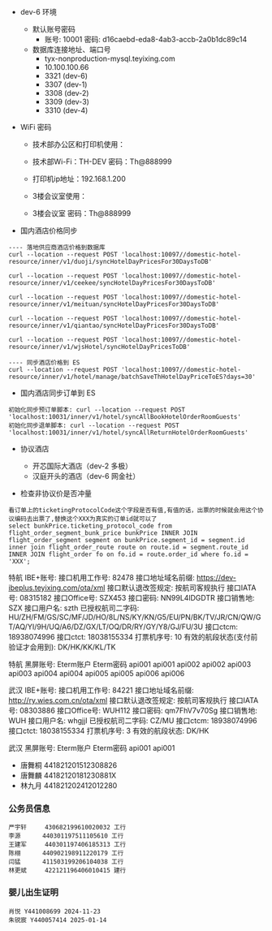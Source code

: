 - dev-6 环境
  - 默认账号密码
    - 账号: 10001  密码: d16caebd-eda8-4ab3-accb-2a0b1dc89c14
  - 数据库连接地址、端口号
    - tyx-nonproduction-mysql.teyixing.com
    - 10.100.100.66
    - 3321 (dev-6)
    - 3307 (dev-1)
    - 3308 (dev-2)
    - 3309 (dev-3)
    - 3310 (dev-4)

- WiFi 密码
  - 技术部办公区和打印机使用：
  - 技术部Wi-Fi：TH-DEV			密码：Th@888999
  - 打印机ip地址：192.168.1.200

  - 3楼会议室使用：
  - 3楼会议室		密码：Th@888999

- 国内酒店价格同步
```
---- 落地供应商酒店价格到数据库
curl --location --request POST 'localhost:10097//domestic-hotel-resource/inner/v1/duoji/syncHotelDayPricesFor30DaysToDB'

curl --location --request POST 'localhost:10097//domestic-hotel-resource/inner/v1/ceekee/syncHotelDayPricesFor30DaysToDB'

curl --location --request POST 'localhost:10097//domestic-hotel-resource/inner/v1/meituan/syncHotelDayPricesFor30DaysToDB'

curl --location --request POST 'localhost:10097//domestic-hotel-resource/inner/v1/qiantao/syncHotelDayPricesFor30DaysToDB'

curl --location --request POST 'localhost:10097//domestic-hotel-resource/inner/v1/wjsHotel/syncHotelDayPricesToDB'

---- 同步酒店价格到 ES
curl --location --request POST 'localhost:10097//domestic-hotel-resource/inner/v1/hotel/manage/batchSaveThHotelDayPriceToES?days=30'
```

-  国内酒店同步订单到 ES
```
初始化同步预订单脚本: curl --location --request POST 'localhost:10031/inner/v1/hotel/syncAllBookHotelOrderRoomGuests'
初始化同步退单脚本: curl --location --request POST 'localhost:10031/inner/v1/hotel/syncAllReturnHotelOrderRoomGuests'
```

- 协议酒店
  - 开芯国际大酒店（dev-2 多极）
  - 汉庭开头的酒店（dev-6 网金社）

- 检查非协议价是否冲量
```
看订单上的ticketingProtocolCode这个字段是否有值,有值的话，出票的时候就会用这个协议编码去出票了,替换这个XXX为真实的订单id就可以了
select bunkPrice.ticketing_protocol_code from flight_order_segment_bunk_price bunkPrice INNER JOIN flight_order_segment segment on bunkPrice.segment_id = segment.id
inner join flight_order_route route on route.id = segment.route_id
INNER JOIN flight_order fo on fo.id = route.order_id where fo.id = 'XXX';
```

特航 IBE+账号:
接口机用工作号: 82478
接口地址域名前缀: https://dev-ibeplus.teyixing.com/ota/xml
接口默认退改签规定: 按航司客规执行
接口IATA号: 08315182
接口Office号: SZX453
接口密码: NN99L4lDGDTR
接口销售地: SZX
接口用户名: szth
已授权航司二字码: HU/ZH/FM/GS/SC/MF/JD/HO/8L/NS/KY/KN/G5/EU/PN/BK/TV/JR/CN/QW/GT/AQ/YI/9H/UQ/A6/DZ/GX/LT/OQ/DR/RY/GY/Y8/GJ/FU/3U
接口ctcm: 18938074996
接口ctct: 18038155334
打票机序号: 10
有效的航段状态(支付前验证才会用到): DK/HK/KK/KL/TK

特航 黑屏账号:
Eterm账户             Eterm密码
  api001              api001
  api002              api002
  api003              api003
  api004              api004
  api005              api005
  api006              api006

武汉 IBE+账号:
接口机用工作号: 84221
接口地址域名前缀: http://ry.wies.com.cn/ota/xml
接口默认退改签规定: 按航司客规执行
接口IATA号: 08303886
接口Office号: WUH112
接口密码: qm7FhV7v70Sg
接口销售地: WUH
接口用户名: whgjjl
已授权航司二字码: CZ/MU
接口ctcm: 18938074996
接口ctct: 18038155334
打票机序号: 3
有效的航段状态: DK/HK

武汉 黑屏账号:
Eterm账户             Eterm密码
  api001              api001	

- 唐舞桐 441821201512308826
- 唐舞麟 44182120181230881X
- 林九月 441821202412012280

### 公务员信息
```
严宇轩		430682199610020032 工行
李源		440301197511105610 工行
王建军		440301197406185313 工行
陈栩		440902198911220179 工行
闫猛		411503199206104038 工行
林更斌		422121196406010415 建行
```
### 婴儿出生证明
```
肖悦 Y441008699 2024-11-23
朱锐宸 Y440057414 2025-01-14
```

